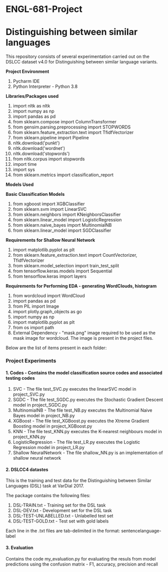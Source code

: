 # ENGL-681-Project

# Distinguishing between similar languages #

This repository consists of several experimentation carried out on the DSLCC dataset v4.0 for Distinguishing between similar language variants.

**Project Environment**
1. Pycharm IDE
2. Python Interpreter - Python 3.8

**Libraries/Packages used**
1. import nltk as nltk
2. import numpy as np
3. import pandas as pd
4. from sklearn.compose import ColumnTransformer
5. from gensim.parsing.preprocessing import STOPWORDS
6. from sklearn.feature_extraction.text import TfidfVectorizer
7. from sklearn.pipeline import Pipeline
8. nltk.download('punkt')
10. nltk.download('wordnet')
11. nltk.download('stopwords')
12. from nltk.corpus import stopwords
13. import time
14. import sys
15. from sklearn.metrics import classification_report

**Models Used**

****Basic Classification Models****

1. from xgboost import XGBClassifier
2. from sklearn.svm import LinearSVC
3. from sklearn.neighbors import KNeighborsClassifier
4. from sklearn.linear_model import LogisticRegression
5. from sklearn.naive_bayes import MultinomialNB
6. from sklearn.linear_model import SGDClassifier

****Requirements for Shallow Neural Network****

1. import matplotlib.pyplot as plt
2. from sklearn.feature_extraction.text import CountVectorizer, TfidfVectorizer
3. from sklearn.model_selection import train_test_split
4. from tensorflow.keras.models import Sequential
5. from tensorflow.keras import layers

****Requirements for Performing EDA - generating WordClouds, histogram****
1. from wordcloud import WordCloud
2. import pandas as pd
3. from PIL import Image
4. import plotly.graph_objects as go
5. import numpy as np
6. import matplotlib.pyplot as plt
7. from os import path
8. External Dependency - "mask.png" image required to be used as the mask image for wordcloud. The image is present in the project files.

Below are the list of items present in each folder:

### Project Experiments ###
#### 1. Codes - Contains the model classification source codes and associated testing codes ####
1. SVC - The file test_SVC.py executes the linearSVC model in project_SVC.py
2. SGDC - The file test_SGDC.py executes the Stochastic Gradient Descent model in project_SGDC.py
3. MultinomialNB - The file test_NB.py executes the Multinomial Naive Bayes model in project_NB.py
4. XGBoost - The file test_XGBoost.py executes the Xtreme Gradient Boosting model in project_XGBoost.py
5. KNN - The file test_KNN.py executes the K-nearest neighbours model in project_KNN.py
6. LogisticRegression - The file test_LR.py executes the Logistic Regression model in project_LR.py
7. Shallow NeuralNetwork - The file shallow_NN.py is an implementation of shallow neural network

#### 2. DSLCC4 datastes ####

This is the training and test data for the Distinguishing between Similar Languages (DSL) task at VarDial 2017.

The package contains the following files:

1. DSL-TRAIN.txt - Training set for the DSL task
2. DSL-DEV.txt - Development set for the DSL task
3. DSL-TEST-UNLABELLED.txt - Unlabelled test set
4. DSL-TEST-GOLD.txt - Test set with gold labels

Each line in the .txt files are tab-delimited in the format:
sentence<tab>language-label

#### 3. Evaluation  ####
Contains the code my_evaluation.py for evaluating the resuls from model predictions using the confusion matrix - F1, accuracy, precision and recall


